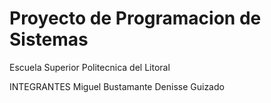 # Proyecto de Programacion de Sistemas 

Escuela Superior Politecnica del Litoral

INTEGRANTES 
  Miguel Bustamante
  Denisse Guizado

